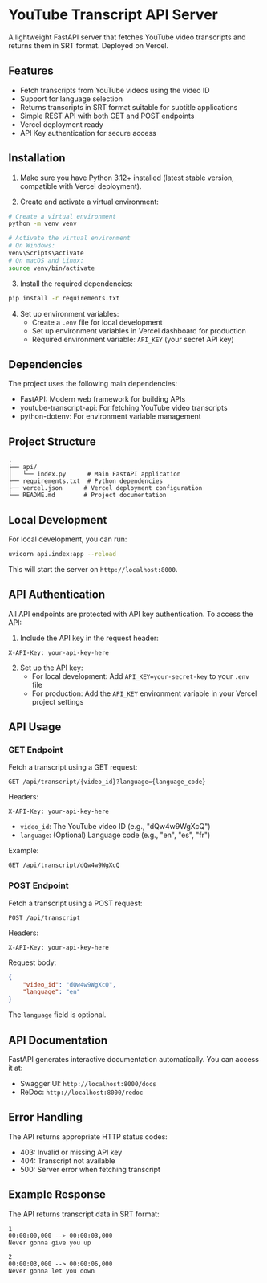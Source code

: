 # YouTube Transcript API Server

A lightweight FastAPI server that fetches YouTube video transcripts and returns them in SRT format. Deployed on Vercel.

## Features

- Fetch transcripts from YouTube videos using the video ID
- Support for language selection
- Returns transcripts in SRT format suitable for subtitle applications
- Simple REST API with both GET and POST endpoints
- Vercel deployment ready
- API Key authentication for secure access

## Installation

1. Make sure you have Python 3.12+ installed (latest stable version, compatible with Vercel deployment).

2. Create and activate a virtual environment:

```bash
# Create a virtual environment
python -m venv venv

# Activate the virtual environment
# On Windows:
venv\Scripts\activate
# On macOS and Linux:
source venv/bin/activate
```

3. Install the required dependencies:

```bash
pip install -r requirements.txt
```

4. Set up environment variables:
   - Create a `.env` file for local development
   - Set up environment variables in Vercel dashboard for production
   - Required environment variable: `API_KEY` (your secret API key)

## Dependencies

The project uses the following main dependencies:
- FastAPI: Modern web framework for building APIs
- youtube-transcript-api: For fetching YouTube video transcripts
- python-dotenv: For environment variable management

## Project Structure

```
.
├── api/
│   └── index.py      # Main FastAPI application
├── requirements.txt  # Python dependencies
├── vercel.json      # Vercel deployment configuration
└── README.md        # Project documentation
```

## Local Development

For local development, you can run:

```bash
uvicorn api.index:app --reload
```

This will start the server on `http://localhost:8000`.

## API Authentication

All API endpoints are protected with API key authentication. To access the API:

1. Include the API key in the request header:
```
X-API-Key: your-api-key-here
```

2. Set up the API key:
   - For local development: Add `API_KEY=your-secret-key` to your `.env` file
   - For production: Add the `API_KEY` environment variable in your Vercel project settings

## API Usage

### GET Endpoint

Fetch a transcript using a GET request:

```
GET /api/transcript/{video_id}?language={language_code}
```

Headers:
```
X-API-Key: your-api-key-here
```

- `video_id`: The YouTube video ID (e.g., "dQw4w9WgXcQ")
- `language`: (Optional) Language code (e.g., "en", "es", "fr")

Example:

```
GET /api/transcript/dQw4w9WgXcQ
```

### POST Endpoint

Fetch a transcript using a POST request:

```
POST /api/transcript
```

Headers:
```
X-API-Key: your-api-key-here
```

Request body:

```json
{
    "video_id": "dQw4w9WgXcQ",
    "language": "en"
}
```

The `language` field is optional.

## API Documentation

FastAPI generates interactive documentation automatically. You can access it at:

- Swagger UI: `http://localhost:8000/docs`
- ReDoc: `http://localhost:8000/redoc`

## Error Handling

The API returns appropriate HTTP status codes:

- 403: Invalid or missing API key
- 404: Transcript not available
- 500: Server error when fetching transcript

## Example Response

The API returns transcript data in SRT format:

```
1
00:00:00,000 --> 00:00:03,000
Never gonna give you up

2
00:00:03,000 --> 00:00:06,000
Never gonna let you down
```

```
